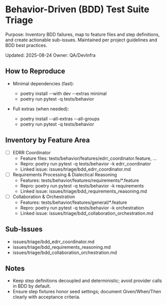 # Behavior-Driven (BDD) Test Suite Triage

Purpose: Inventory BDD failures, map to feature files and step definitions, and create actionable sub-issues. Maintained per project guidelines and BDD best practices.

Updated: 2025-08-24
Owner: QA/DevInfra

## How to Reproduce

- Minimal dependencies (fast):
  - poetry install --with dev --extras minimal
  - poetry run pytest -q tests/behavior

- Full extras (when needed):
  - poetry install --all-extras --all-groups
  - poetry run pytest -q tests/behavior

## Inventory by Feature Area

- [ ] EDRR Coordinator
  - Feature files: tests/behavior/features/edrr_coordinator.feature, ...
  - Repro: poetry run pytest -q tests/behavior -k edrr_coordinator
  - Linked issue: issues/triage/bdd_edrr_coordinator.md
- [ ] Requirements Processing & Dialectical Reasoning
  - Features: tests/behavior/features/requirements/*.feature
  - Repro: poetry run pytest -q tests/behavior -k requirements
  - Linked issue: issues/triage/bdd_requirements_reasoning.md
- [ ] Collaboration & Orchestration
  - Features: tests/behavior/features/general/*.feature
  - Repro: poetry run pytest -q tests/behavior -k orchestration
  - Linked issue: issues/triage/bdd_collaboration_orchestration.md

## Sub-Issues

- issues/triage/bdd_edrr_coordinator.md
- issues/triage/bdd_requirements_reasoning.md
- issues/triage/bdd_collaboration_orchestration.md

## Notes

- Keep step definitions decoupled and deterministic; avoid provider calls in BDD by default.
- Ensure step fixtures honor seed settings; document Given/When/Then clearly with acceptance criteria.
